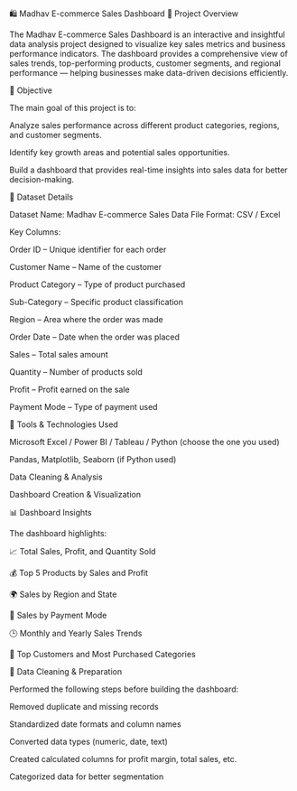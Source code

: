 🛍️ Madhav E-commerce Sales Dashboard
📘 Project Overview

The Madhav E-commerce Sales Dashboard is an interactive and insightful data analysis project designed to visualize key sales metrics and business performance indicators. The dashboard provides a comprehensive view of sales trends, top-performing products, customer segments, and regional performance — helping businesses make data-driven decisions efficiently.

🎯 Objective

The main goal of this project is to:

Analyze sales performance across different product categories, regions, and customer segments.

Identify key growth areas and potential sales opportunities.

Build a dashboard that provides real-time insights into sales data for better decision-making.

📂 Dataset Details

Dataset Name: Madhav E-commerce Sales Data
File Format: CSV / Excel

Key Columns:

Order ID – Unique identifier for each order

Customer Name – Name of the customer

Product Category – Type of product purchased

Sub-Category – Specific product classification

Region – Area where the order was made

Order Date – Date when the order was placed

Sales – Total sales amount

Quantity – Number of products sold

Profit – Profit earned on the sale

Payment Mode – Type of payment used

🧠 Tools & Technologies Used

Microsoft Excel / Power BI / Tableau / Python (choose the one you used)

Pandas, Matplotlib, Seaborn (if Python used)

Data Cleaning & Analysis

Dashboard Creation & Visualization

📊 Dashboard Insights

The dashboard highlights:

📈 Total Sales, Profit, and Quantity Sold

💰 Top 5 Products by Sales and Profit

🌍 Sales by Region and State

🧾 Sales by Payment Mode

🕒 Monthly and Yearly Sales Trends

👥 Top Customers and Most Purchased Categories

🧹 Data Cleaning & Preparation

Performed the following steps before building the dashboard:

Removed duplicate and missing records

Standardized date formats and column names

Converted data types (numeric, date, text)

Created calculated columns for profit margin, total sales, etc.

Categorized data for better segmentation

